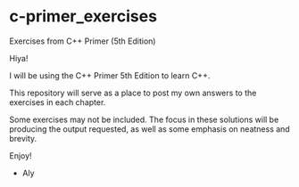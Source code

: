 # c-primer_exercises
Exercises from C++ Primer (5th Edition)

Hiya! 

I will be using the C++ Primer 5th Edition to learn C++. 

This repository will serve as a place to post my own answers to the exercises in each chapter.

Some exercises may not be included. The focus in these solutions will be producing the output requested, as well as some emphasis on neatness and brevity. 

Enjoy!

- Aly 
